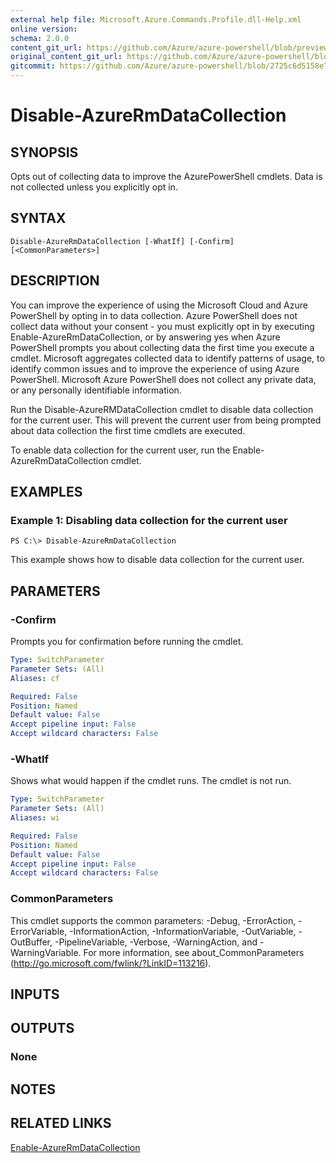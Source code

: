 ```yaml
---
external help file: Microsoft.Azure.Commands.Profile.dll-Help.xml
online version:
schema: 2.0.0
content_git_url: https://github.com/Azure/azure-powershell/blob/preview/src/ResourceManager/Profile/Commands.Profile/help/Disable-AzureRmDataCollection.md
original_content_git_url: https://github.com/Azure/azure-powershell/blob/preview/src/ResourceManager/Profile/Commands.Profile/help/Disable-AzureRmDataCollection.md
gitcommit: https://github.com/Azure/azure-powershell/blob/2725c6d5158e7e9b3820c91270880d572be75b29
---
```


# Disable-AzureRmDataCollection

## SYNOPSIS
Opts out of collecting data to improve the AzurePowerShell cmdlets. 
Data is not collected unless you explicitly opt in.

## SYNTAX

```
Disable-AzureRmDataCollection [-WhatIf] [-Confirm] [<CommonParameters>]
```

## DESCRIPTION
You can improve the experience of using the Microsoft Cloud and Azure PowerShell by opting in to data collection.
Azure PowerShell does not collect data without your consent - you must explicitly opt in by executing Enable-AzureRmDataCollection, or by answering yes when Azure PowerShell prompts you about collecting data the first time you execute a cmdlet.
Microsoft aggregates collected data to identify patterns of usage, to identify common issues and to improve the experience of using Azure PowerShell.
Microsoft Azure PowerShell does not collect any private data, or any personally identifiable information.

Run the Disable-AzureRMDataCollection cmdlet to disable data collection for the current user.
This will prevent the current user from being prompted about data collection the first time cmdlets are executed.

To enable data collection for the current user, run the Enable-AzureRmDataCollection cmdlet.

## EXAMPLES

### Example 1: Disabling data collection for the current user
```
PS C:\> Disable-AzureRmDataCollection
```

This example shows how to disable data collection for the current user. 

## PARAMETERS

### -Confirm
Prompts you for confirmation before running the cmdlet.

```yaml
Type: SwitchParameter
Parameter Sets: (All)
Aliases: cf

Required: False
Position: Named
Default value: False
Accept pipeline input: False
Accept wildcard characters: False
```

### -WhatIf
Shows what would happen if the cmdlet runs. The cmdlet is not run.

```yaml
Type: SwitchParameter
Parameter Sets: (All)
Aliases: wi

Required: False
Position: Named
Default value: False
Accept pipeline input: False
Accept wildcard characters: False
```

### CommonParameters
This cmdlet supports the common parameters: -Debug, -ErrorAction, -ErrorVariable, -InformationAction, -InformationVariable, -OutVariable, -OutBuffer, -PipelineVariable, -Verbose, -WarningAction, and -WarningVariable. For more information, see about_CommonParameters (http://go.microsoft.com/fwlink/?LinkID=113216).

## INPUTS

## OUTPUTS

### None

## NOTES

## RELATED LINKS

[Enable-AzureRmDataCollection](./Enable-AzureRmDataCollection.md)

